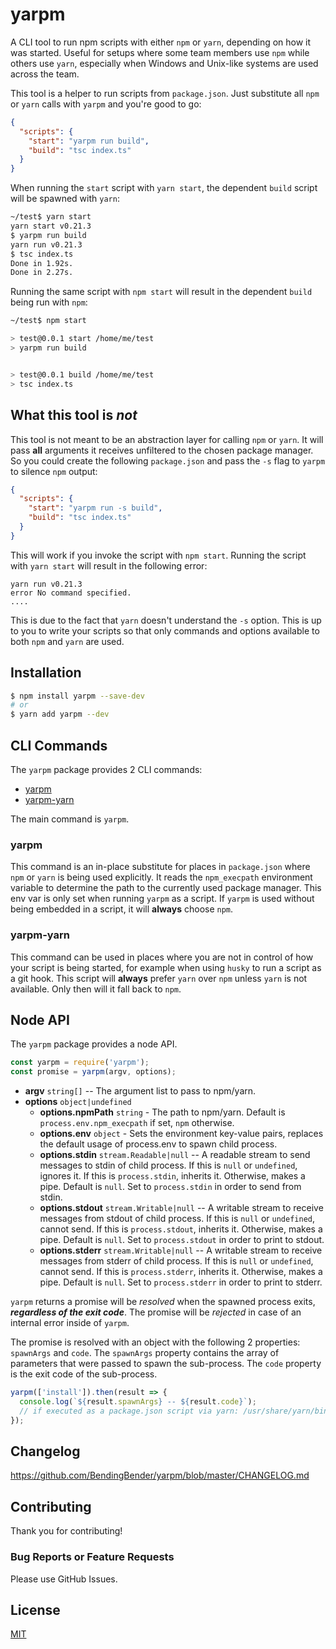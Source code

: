 # yarpm
A CLI tool to run npm scripts with either `npm` or `yarn`, depending on how it was started. Useful for setups where
some team members use `npm` while others use `yarn`, especially when Windows and Unix-like systems are used across the
team.

This tool is a helper to run scripts from `package.json`. Just substitute all `npm` or `yarn` calls with `yarpm`
and you're good to go:
```json
{
  "scripts": {
    "start": "yarpm run build",
    "build": "tsc index.ts"
  }
}
```

When running the `start` script with `yarn start`, the dependent `build` script will be spawned with `yarn`:
```bash
~/test$ yarn start
yarn start v0.21.3
$ yarpm run build
yarn run v0.21.3
$ tsc index.ts
Done in 1.92s.
Done in 2.27s.
```

Running the same script with `npm start` will result in the dependent `build` being run with `npm`:
```bash
~/test$ npm start

> test@0.0.1 start /home/me/test
> yarpm run build


> test@0.0.1 build /home/me/test
> tsc index.ts
```

## What this tool is *not*
This tool is not meant to be an abstraction layer for calling `npm` or `yarn`. It will pass **all** arguments it receives
unfiltered to the chosen package manager. So you could create the following `package.json` and pass the `-s` flag to
`yarpm` to silence `npm` output:
```json
{
  "scripts": {
    "start": "yarpm run -s build",
    "build": "tsc index.ts"
  }
}
```
This will work if you invoke the script with `npm start`. Running the script with `yarn start` will result in the 
following error:
```
yarn run v0.21.3
error No command specified.
....
```
This is due to the fact that `yarn` doesn't understand the `-s` option. This is up to you to write your scripts so
 that only commands and options available to both `npm` and `yarn` are used.

## Installation

```bash
$ npm install yarpm --save-dev
# or
$ yarn add yarpm --dev
```

## CLI Commands

The `yarpm` package provides 2 CLI commands:

- [yarpm](#yarpm-1)
- [yarpm-yarn](#yarpm-yarn)

The main command is `yarpm`.

### yarpm
This command is an in-place substitute for places in `package.json` where `npm` or `yarn` is being used explicitly.
It reads the `npm_execpath` environment variable to determine the path to the currently used package manager. This env
var is only set when running `yarpm` as a script. If `yarpm` is used without being embedded in a script, it will
**always** choose `npm`.

### yarpm-yarn
This command can be used in places where you are not in control of how your script is being started, for example when
using `husky` to run a script as a git hook. This script will **always** prefer `yarn` over `npm` unless `yarn` is not
available. Only then will it fall back to `npm`.


## Node API

The `yarpm` package provides a node API.

```js
const yarpm = require('yarpm');
const promise = yarpm(argv, options);
```

- **argv** `string[]` -- The argument list to pass to npm/yarn.
- **options** `object|undefined`
  - **options.npmPath** `string` -
    The path to npm/yarn.
    Default is `process.env.npm_execpath` if set, `npm` otherwise.
  - **options.env** `object` -
    Sets the environment key-value pairs, replaces the default usage of process.env to spawn child process.
  - **options.stdin** `stream.Readable|null` --
    A readable stream to send messages to stdin of child process.
    If this is `null` or `undefined`, ignores it.
    If this is `process.stdin`, inherits it.
    Otherwise, makes a pipe.
    Default is `null`.
    Set to `process.stdin` in order to send from stdin.
  - **options.stdout** `stream.Writable|null` --
    A writable stream to receive messages from stdout of child process.
    If this is `null` or `undefined`, cannot send.
    If this is `process.stdout`, inherits it.
    Otherwise, makes a pipe.
    Default is `null`.
    Set to `process.stdout` in order to print to stdout.
  - **options.stderr** `stream.Writable|null` --
    A writable stream to receive messages from stderr of child process.
    If this is `null` or `undefined`, cannot send.
    If this is `process.stderr`, inherits it.
    Otherwise, makes a pipe.
    Default is `null`.
    Set to `process.stderr` in order to print to stderr.

`yarpm` returns a promise will be *resolved* when the spawned process exits, ***regardless of the exit code***.
The promise will be *rejected* in case of an internal error inside of `yarpm`.

The promise is resolved with an object with the following 2 properties: `spawnArgs` and `code`.
The `spawnArgs` property contains the array of parameters that were passed to spawn the sub-process.
The `code` property is the exit code of the sub-process.

```js
yarpm(['install']).then(result => {
  console.log(`${result.spawnArgs} -- ${result.code}`);
  // if executed as a package.json script via yarn: /usr/share/yarn/bin/yarn.js,install -- 0
});
```

## Changelog

https://github.com/BendingBender/yarpm/blob/master/CHANGELOG.md

## Contributing

Thank you for contributing!

### Bug Reports or Feature Requests

Please use GitHub Issues.

## License
[MIT](https://github.com/BendingBender/yarpm/blob/master/LICENSE)